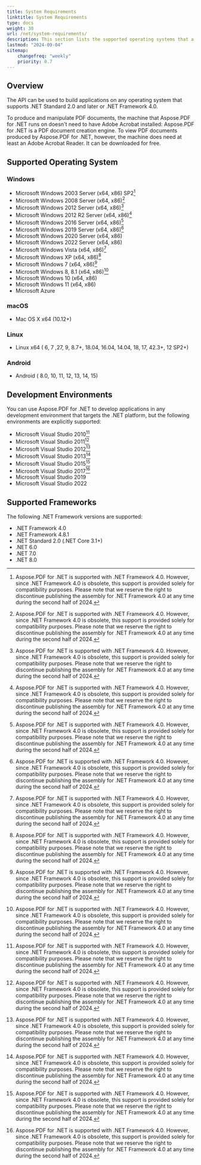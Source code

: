 ```yaml
---
title: System Requirements
linktitle: System Requirements
type: docs
weight: 30
url: /net/system-requirements/
description: This section lists the supported operating systems that a developer needs to successfully work with Aspose.PDF for .NET.
lastmod: "2024-09-04"
sitemap:
    changefreq: "weekly"
    priority: 0.7
---
```


## Overview
The API can be used to build applications on any operating system that supports .NET Standard 2.0 and later or .NET Framework 4.0.

To produce and manipulate PDF documents, the machine that Aspose.PDF for .NET runs on doesn't need to have Adobe Acrobat installed: Aspose.PDF for .NET is a PDF document creation engine. To view PDF documents produced by Aspose.PDF for .NET, however, the machine does need at least an Adobe Acrobat Reader. It can be downloaded for free.

## Supported Operating System

### Windows
- Microsoft Windows 2003 Server (x64, x86) SP2[^1]
- Microsoft Windows 2008 Server (x64, x86)[^1]
- Microsoft Windows 2012 Server (x64, x86)[^1]
- Microsoft Windows 2012 R2 Server (x64, x86)[^1]
- Microsoft Windows 2016 Server (x64, x86)[^1]
- Microsoft Windows 2019 Server (x64, x86)[^1]
- Microsoft Windows 2020 Server (x64, x86)
- Microsoft Windows 2022 Server (x64, x86)
- Microsoft Windows Vista (x64, x86)[^1]
- Microsoft Windows XP (x64, x86)[^1]
- Microsoft Windows 7 (x64, x86)[^1]
- Microsoft Windows 8, 8.1 (x64, x86)[^1]
- Microsoft Windows 10 (x64, x86)
- Microsoft Windows 11 (x64, x86)
- Microsoft Azure

### macOS
- Mac OS X x64 (10.12+)

### Linux
- Linux x64 ( 6, 7 ,27, 9, 8.7+, 18.04, 16.04, 14.04, 18, 17, 42.3+, 12 SP2+)

### Android
- Android ( 8.0, 10, 11, 12, 13, 14, 15)

## Development Environments
You can use Aspose.PDF for .NET to develop applications in any development environment that targets the .NET platform, but the following environments are explicitly supported:

- Microsoft Visual Studio 2010[^1]
- Microsoft Visual Studio 2011[^1]
- Microsoft Visual Studio 2012[^1]
- Microsoft Visual Studio 2013[^1]
- Microsoft Visual Studio 2015[^1]
- Microsoft Visual Studio 2017[^1]
- Microsoft Visual Studio 2019
- Microsoft Visual Studio 2022

## Supported Frameworks
The following .NET Framework versions are supported:

- .NET Framework 4.0
- .NET Framework 4.8.1
- .NET Standard 2.0 (.NET Core 3.1+)
- .NET 6.0
- .NET 7.0
- .NET 8.0

[^1]: Aspose.PDF for .NET is supported with .NET Framework 4.0. However, since .NET Framework 4.0 is obsolete, this support is provided solely for compatibility purposes. Please note that we reserve the right to discontinue publishing the assembly for .NET Framework 4.0 at any time during the second half of 2024.
